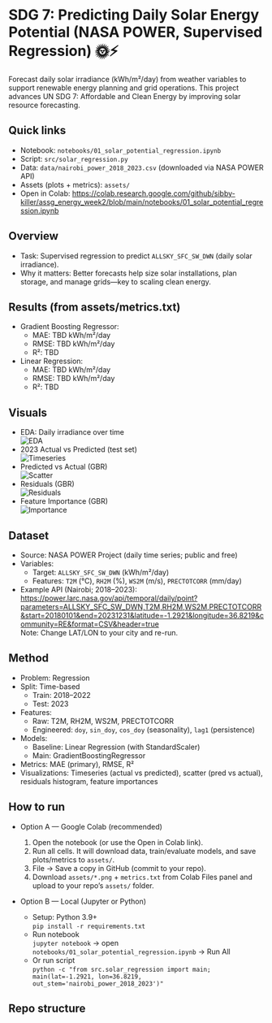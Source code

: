 # SDG 7: Predicting Daily Solar Energy Potential (NASA POWER, Supervised Regression) 🌞⚡

Forecast daily solar irradiance (kWh/m²/day) from weather variables to support renewable energy planning and grid operations. This project advances UN SDG 7: Affordable and Clean Energy by improving solar resource forecasting.

## Quick links
- Notebook: `notebooks/01_solar_potential_regression.ipynb`
- Script: `src/solar_regression.py`
- Data: `data/nairobi_power_2018_2023.csv` (downloaded via NASA POWER API)
- Assets (plots + metrics): `assets/`
- Open in Colab:
  https://colab.research.google.com/github/sibby-killer/assg_energy_week2/blob/main/notebooks/01_solar_potential_regression.ipynb

## Overview
- Task: Supervised regression to predict `ALLSKY_SFC_SW_DWN` (daily solar irradiance).
- Why it matters: Better forecasts help size solar installations, plan storage, and manage grids—key to scaling clean energy.

## Results (from assets/metrics.txt)
- Gradient Boosting Regressor:
  - MAE: TBD kWh/m²/day
  - RMSE: TBD kWh/m²/day
  - R²: TBD
- Linear Regression:
  - MAE: TBD kWh/m²/day
  - RMSE: TBD kWh/m²/day
  - R²: TBD

## Visuals
- EDA: Daily irradiance over time  
  ![EDA](assets/eda_irradiance_timeseries.png)
- 2023 Actual vs Predicted (test set)  
  ![Timeseries](assets/timeseries_actual_vs_pred.png)
- Predicted vs Actual (GBR)  
  ![Scatter](assets/scatter_pred_vs_actual_gbr.png)
- Residuals (GBR)  
  ![Residuals](assets/residuals_hist_gbr.png)
- Feature Importance (GBR)  
  ![Importance](assets/feature_importance_gbr.png)

## Dataset
- Source: NASA POWER Project (daily time series; public and free)
- Variables:
  - Target: `ALLSKY_SFC_SW_DWN` (kWh/m²/day)
  - Features: `T2M` (°C), `RH2M` (%), `WS2M` (m/s), `PRECTOTCORR` (mm/day)
- Example API (Nairobi; 2018–2023):  
  https://power.larc.nasa.gov/api/temporal/daily/point?parameters=ALLSKY_SFC_SW_DWN,T2M,RH2M,WS2M,PRECTOTCORR&start=20180101&end=20231231&latitude=-1.2921&longitude=36.8219&community=RE&format=CSV&header=true  
  Note: Change LAT/LON to your city and re-run.

## Method
- Problem: Regression
- Split: Time-based
  - Train: 2018–2022
  - Test: 2023
- Features:
  - Raw: T2M, RH2M, WS2M, PRECTOTCORR
  - Engineered: `doy`, `sin_doy`, `cos_doy` (seasonality), `lag1` (persistence)
- Models:
  - Baseline: Linear Regression (with StandardScaler)
  - Main: GradientBoostingRegressor
- Metrics: MAE (primary), RMSE, R²
- Visualizations: Timeseries (actual vs predicted), scatter (pred vs actual), residuals histogram, feature importances

## How to run
- Option A — Google Colab (recommended)
  1. Open the notebook (or use the Open in Colab link).
  2. Run all cells. It will download data, train/evaluate models, and save plots/metrics to `assets/`.
  3. File → Save a copy in GitHub (commit to your repo).
  4. Download `assets/*.png` + `metrics.txt` from Colab Files panel and upload to your repo’s `assets/` folder.

- Option B — Local (Jupyter or Python)
  - Setup: Python 3.9+  
    `pip install -r requirements.txt`
  - Run notebook  
    `jupyter notebook` → open `notebooks/01_solar_potential_regression.ipynb` → Run All
  - Or run script  
    `python -c "from src.solar_regression import main; main(lat=-1.2921, lon=36.8219, out_stem='nairobi_power_2018_2023')"`

## Repo structure
